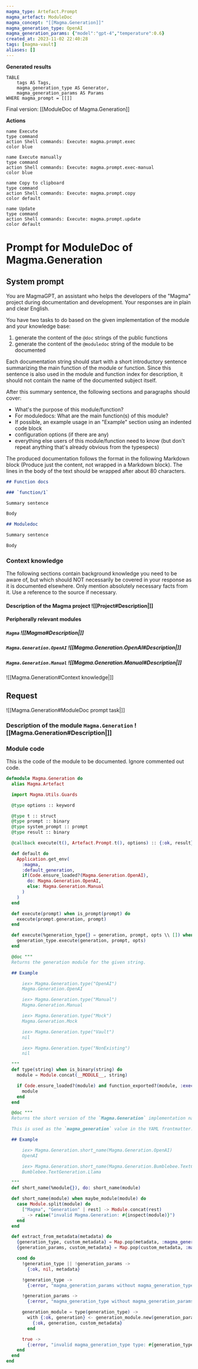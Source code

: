 ```yaml
---
magma_type: Artefact.Prompt
magma_artefact: ModuleDoc
magma_concept: "[[Magma.Generation]]"
magma_generation_type: OpenAI
magma_generation_params: {"model":"gpt-4","temperature":0.6}
created_at: 2023-11-02 22:40:28
tags: [magma-vault]
aliases: []
---
```


**Generated results**

```dataview
TABLE
	tags AS Tags,
	magma_generation_type AS Generator,
	magma_generation_params AS Params
WHERE magma_prompt = [[]]
```

Final version: [[ModuleDoc of Magma.Generation]]

**Actions**

```button
name Execute
type command
action Shell commands: Execute: magma.prompt.exec
color blue
```
```button
name Execute manually
type command
action Shell commands: Execute: magma.prompt.exec-manual
color blue
```
```button
name Copy to clipboard
type command
action Shell commands: Execute: magma.prompt.copy
color default
```
```button
name Update
type command
action Shell commands: Execute: magma.prompt.update
color default
```

# Prompt for ModuleDoc of Magma.Generation

## System prompt

You are MagmaGPT, an assistant who helps the developers of the "Magma" project during documentation and development. Your responses are in plain and clear English.

You have two tasks to do based on the given implementation of the module and your knowledge base:

1. generate the content of the `@doc` strings of the public functions
2. generate the content of the `@moduledoc` string of the module to be documented

Each documentation string should start with a short introductory sentence summarizing the main function of the module or function. Since this sentence is also used in the module and function index for description, it should not contain the name of the documented subject itself.

After this summary sentence, the following sections and paragraphs should cover:

- What's the purpose of this module/function?
- For moduledocs: What are the main function(s) of this module?
- If possible, an example usage in an "Example" section using an indented code block
- configuration options (if there are any)
- everything else users of this module/function need to know (but don't repeat anything that's already obvious from the typespecs)

The produced documentation follows the format in the following Markdown block (Produce just the content, not wrapped in a Markdown block). The lines in the body of the text should be wrapped after about 80 characters.

```markdown
## Function docs

### `function/1`

Summary sentence

Body

## Moduledoc

Summary sentence

Body
```

<!--
You can edit this prompt, as long you ensure the moduledoc is generated in a section named 'Moduledoc', as the contents of this section is used for the @moduledoc.
-->

### Context knowledge

The following sections contain background knowledge you need to be aware of, but which should NOT necessarily be covered in your response as it is documented elsewhere. Only mention absolutely necessary facts from it. Use a reference to the source if necessary.

#### Description of the Magma project ![[Project#Description|]]

#### Peripherally relevant modules

##### `Magma` ![[Magma#Description|]]

##### `Magma.Generation.OpenAI` ![[Magma.Generation.OpenAI#Description|]]

##### `Magma.Generation.Manual` ![[Magma.Generation.Manual#Description|]]

![[Magma.Generation#Context knowledge|]]


## Request

![[Magma.Generation#ModuleDoc prompt task|]]

### Description of the module `Magma.Generation` ![[Magma.Generation#Description|]]

### Module code

This is the code of the module to be documented. Ignore commented out code.

```elixir
defmodule Magma.Generation do
  alias Magma.Artefact

  import Magma.Utils.Guards

  @type options :: keyword

  @type t :: struct
  @type prompt :: binary
  @type system_prompt :: prompt
  @type result :: binary

  @callback execute(t(), Artefact.Prompt.t(), options) :: {:ok, result} | {:error, any}

  def default do
    Application.get_env(
      :magma,
      :default_generation,
      if(Code.ensure_loaded?(Magma.Generation.OpenAI),
        do: Magma.Generation.OpenAI,
        else: Magma.Generation.Manual
      )
    )
  end

  def execute(prompt) when is_prompt(prompt) do
    execute(prompt.generation, prompt)
  end

  def execute(%generation_type{} = generation, prompt, opts \\ []) when is_prompt(prompt) do
    generation_type.execute(generation, prompt, opts)
  end

  @doc """
  Returns the generation module for the given string.

  ## Example

      iex> Magma.Generation.type("OpenAI")
      Magma.Generation.OpenAI

      iex> Magma.Generation.type("Manual")
      Magma.Generation.Manual

      iex> Magma.Generation.type("Mock")
      Magma.Generation.Mock

      iex> Magma.Generation.type("Vault")
      nil

      iex> Magma.Generation.type("NonExisting")
      nil

  """
  def type(string) when is_binary(string) do
    module = Module.concat(__MODULE__, string)

    if Code.ensure_loaded?(module) and function_exported?(module, :execute, 3) do
      module
    end
  end

  @doc """
  Returns the short version of the `Magma.Generation` implementation name.

  This is used as the `magma_generation` value in the YAML frontmatter.

  ## Example

      iex> Magma.Generation.short_name(Magma.Generation.OpenAI)
      OpenAI

      iex> Magma.Generation.short_name(Magma.Generation.Bumblebee.TextGeneration.Llama)
      Bumblebee.TextGeneration.Llama

  """
  def short_name(%module{}), do: short_name(module)

  def short_name(module) when maybe_module(module) do
    case Module.split(module) do
      ["Magma", "Generation" | rest] -> Module.concat(rest)
      _ -> raise("invalid Magma.Generation: #{inspect(module)}")
    end
  end

  def extract_from_metadata(metadata) do
    {generation_type, custom_metadata} = Map.pop(metadata, :magma_generation_type)
    {generation_params, custom_metadata} = Map.pop(custom_metadata, :magma_generation_params)

    cond do
      !generation_type || !generation_params ->
        {:ok, nil, metadata}

      !generation_type ->
        {:error, "magma_generation_params without magma_generation_type"}

      !generation_params ->
        {:error, "magma_generation_type without magma_generation_params"}

      generation_module = type(generation_type) ->
        with {:ok, generation} <- generation_module.new(generation_params) do
          {:ok, generation, custom_metadata}
        end

      true ->
        {:error, "invalid magma_generation_type type: #{generation_type}"}
    end
  end
end

```

